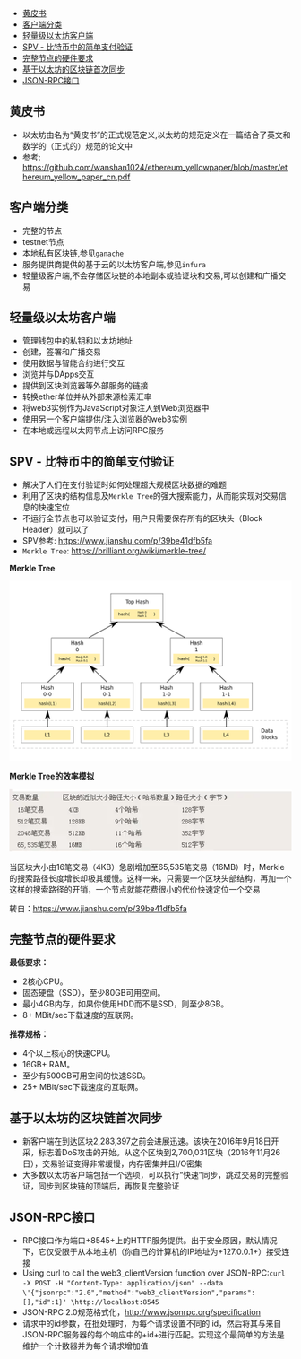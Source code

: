 - [黄皮书](#黄皮书)
- [客户端分类](#客户端分类)
- [轻量级以太坊客户端](#轻量级以太坊客户端)
- [SPV - 比特币中的简单支付验证](#spv---比特币中的简单支付验证)
- [完整节点的硬件要求](#完整节点的硬件要求)
- [基于以太坊的区块链首次同步](#基于以太坊的区块链首次同步)
- [JSON-RPC接口](#json-rpc接口)
## 黄皮书
- 以太坊由名为“黄皮书”的正式规范定义,以太坊的规范定义在一篇结合了英文和数学的（正式的）规范的论文中
- 参考: https://github.com/wanshan1024/ethereum_yellowpaper/blob/master/ethereum_yellow_paper_cn.pdf

## 客户端分类
- 完整的节点
- testnet节点
- 本地私有区块链,参见`ganache`  
- 服务提供商提供的基于云的以太坊客户端,参见`infura` 
- 轻量级客户端,不会存储区块链的本地副本或验证块和交易,可以创建和广播交易

## 轻量级以太坊客户端
- 管理钱包中的私钥和以太坊地址
- 创建，签署和广播交易
- 使用数据与智能合约进行交互
- 浏览并与DApps交互
- 提供到区块浏览器等外部服务的链接
- 转换ether单位并从外部来源检索汇率
- 将web3实例作为JavaScript对象注入到Web浏览器中
- 使用另一个客户端提供/注入浏览器的web3实例
- 在本地或远程以太网节点上访问RPC服务

## SPV - 比特币中的简单支付验证
- 解决了人们在支付验证时如何处理超大规模区块数据的难题
- 利用了区块的结构信息及`Merkle Tree`的强大搜索能力，从而能实现对交易信息的快速定位
- 不运行全节点也可以验证支付，用户只需要保存所有的区块头（Block Header）就可以了
- SPV参考: https://www.jianshu.com/p/39be41dfb5fa
- `Merkle Tree`: https://brilliant.org/wiki/merkle-tree/  
  
**Merkle Tree**    
 
![Merkle Tree_Efficiency](images/Merkle_trees.png)  



**Merkle Tree的效率模拟**    

![Merkle Tree_Efficiency](images/merkle_tree_effeciency.webp)   

当区块大小由16笔交易（4KB）急剧增加至65,535笔交易（16MB）时，Merkle的搜索路径长度增长却极其缓慢。这样一来，只需要一个区块头部结构，再加一个这样的搜索路径的开销，一个节点就能花费很小的代价快速定位一个交易

转自：https://www.jianshu.com/p/39be41dfb5fa

## 完整节点的硬件要求
**最低要求：**
- 2核心CPU。
- 固态硬盘（SSD），至少80GB可用空间。
- 最小4GB内存，如果你使用HDD而不是SSD，则至少8GB。
- 8+ MBit/sec下载速度的互联网。

**推荐规格：**
- 4个以上核心的快速CPU。
- 16GB+ RAM。
- 至少有500GB可用空间的快速SSD。
- 25+ MBit/sec下载速度的互联网。

## 基于以太坊的区块链首次同步
- 新客户端在到达区块2,283,397之前会进展迅速。该块在2016年9月18日开采，标志着DoS攻击的开始。从这个区块到2,700,031区块（2016年11月26日），交易验证变得非常缓慢，内存密集并且I/O密集
- 大多数以太坊客户端包括一个选项，可以执行“快速”同步，跳过交易的完整验证，同步到区块链的顶端后，再恢复完整验证

## JSON-RPC接口
- RPC接口作为端口+8545+上的HTTP服务提供。出于安全原因，默认情况下，它仅受限于从本地主机（你自己的计算机的IP地址为+127.0.0.1+）接受连接
- Using curl to call the web3_clientVersion function over JSON-RPC:`curl -X POST -H "Content-Type: application/json" --data \'{"jsonrpc":"2.0","method":"web3_clientVersion","params":[],"id":1}' \http://localhost:8545`
- JSON-RPC 2.0规范格式化，http://www.jsonrpc.org/specification
- 请求中的id参数，在批处理时，为每个请求设置不同的 id，然后将其与来自JSON-RPC服务器的每个响应中的+id+进行匹配。实现这个最简单的方法是维护一个计数器并为每个请求增加值


